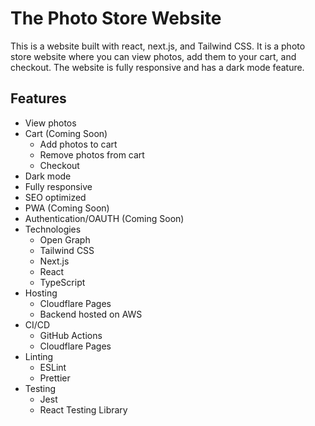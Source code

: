 # The Photo Store Website

This is a website built with react, next.js, and Tailwind CSS. It is a photo store website where you can view photos, add them to your cart, and checkout. The website is fully responsive and has a dark mode feature.

## Features

- View photos
- Cart (Coming Soon)
  - Add photos to cart
  - Remove photos from cart
  - Checkout
- Dark mode
- Fully responsive
- SEO optimized
- PWA (Coming Soon)
- Authentication/OAUTH (Coming Soon)
- Technologies
  - Open Graph
  - Tailwind CSS
  - Next.js
  - React
  - TypeScript
- Hosting
  - Cloudflare Pages
  - Backend hosted on AWS
- CI/CD
  - GitHub Actions
  - Cloudflare Pages
- Linting
  - ESLint
  - Prettier
- Testing
  - Jest
  - React Testing Library
